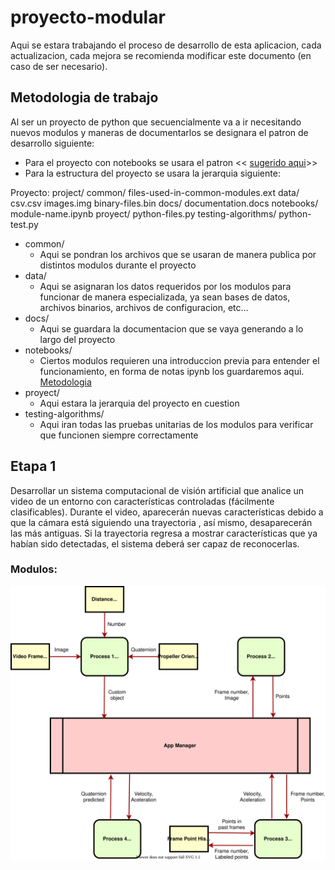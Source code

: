 # proyecto-modular
Aqui se estara trabajando el proceso de desarrollo de esta aplicacion, cada actualizacion, cada mejora se recomienda modificar este documento (en caso de ser necesario).

## Metodologia de trabajo
Al ser un proyecto de python que secuencialmente va a ir necesitando nuevos modulos y maneras de documentarlos se designara el patron de desarrollo siguiente:
- Para el proyecto con notebooks se usara el patron << [sugerido aqui](https://stackoverflow.com/a/38192558)>>
- Para la estructura del proyecto se usara la jerarquia siguiente: 

Proyecto:
    project/
        common/
            files-used-in-common-modules.ext
        data/
            csv.csv
            images.img
            binary-files.bin
        docs/
            documentation.docs
        notebooks/
            module-name.ipynb
        proyect/
            python-files.py
        testing-algorithms/
            python-test.py

+ common/
    + Aqui se pondran los archivos que se usaran de manera publica por distintos modulos durante el proyecto
+ data/
    + Aqui se asignaran los datos requeridos por los modulos para funcionar de manera especializada, ya sean bases de datos, archivos binarios, archivos de configuracion, etc...
+ docs/
    + Aqui se guardara la documentacion que se vaya generando a lo largo del proyecto
+ notebooks/
    + Ciertos modulos requieren una introduccion previa para entender el funcionamiento, en forma de notas ipynb los guardaremos aqui. [Metodologia](#metodologia-de-trabajo)
+ proyect/
    + Aqui estara la jerarquia del proyecto en cuestion
+ testing-algorithms/
    + Aqui iran todas las pruebas unitarias de los modulos para verificar que funcionen siempre correctamente

## Etapa 1
Desarrollar un sistema computacional de visión artificial que analice un video de un entorno con características controladas (fácilmente clasificables). Durante el video, aparecerán nuevas características debido a que la cámara está siguiendo una trayectoria , así mismo, desaparecerán las más antiguas. Si la trayectoria regresa a mostrar características que ya habían sido detectadas, el sistema deberá ser capaz de reconocerlas.

### Modulos:
![Requerimientos](docs/Stage1.svg?raw=true "Diagrama de modulos")